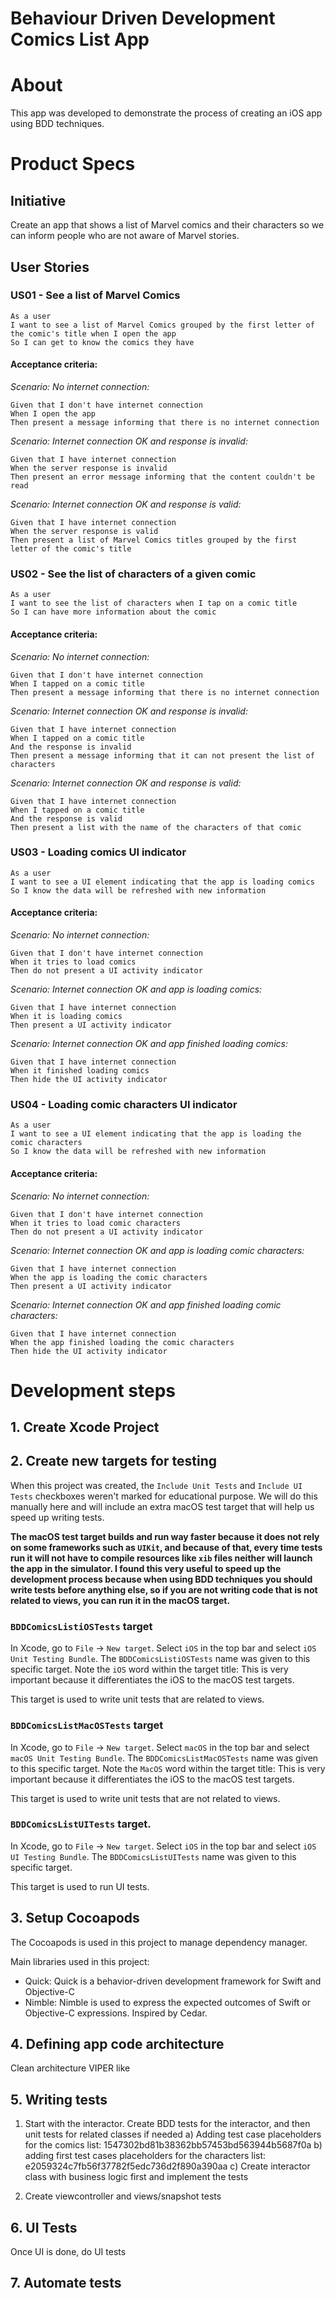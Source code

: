 # Behaviour Driven Development Comics List App

# About
This app was developed to demonstrate the process of creating an iOS app using BDD techniques.

# Product Specs

## Initiative

Create an app that shows a list of Marvel comics and their characters so we can inform people who are not aware of Marvel stories.

## User Stories

### US01 - See a list of Marvel Comics
    As a user
    I want to see a list of Marvel Comics grouped by the first letter of the comic's title when I open the app
    So I can get to know the comics they have

#### Acceptance criteria:

*Scenario: No internet connection:*

    Given that I don't have internet connection
    When I open the app
    Then present a message informing that there is no internet connection

*Scenario: Internet connection OK and response is invalid:*

    Given that I have internet connection
    When the server response is invalid
    Then present an error message informing that the content couldn't be read

*Scenario: Internet connection OK and response is valid:*

    Given that I have internet connection
    When the server response is valid
    Then present a list of Marvel Comics titles grouped by the first letter of the comic's title

### US02 - See the list of characters of a given comic
    As a user
    I want to see the list of characters when I tap on a comic title
    So I can have more information about the comic

#### Acceptance criteria:

*Scenario: No internet connection:*

    Given that I don't have internet connection
    When I tapped on a comic title
    Then present a message informing that there is no internet connection

*Scenario: Internet connection OK and response is invalid:*

    Given that I have internet connection
    When I tapped on a comic title
    And the response is invalid
    Then present a message informing that it can not present the list of characters

*Scenario: Internet connection OK and response is valid:*

    Given that I have internet connection
    When I tapped on a comic title
    And the response is valid
    Then present a list with the name of the characters of that comic

### US03 - Loading comics UI indicator
    As a user
    I want to see a UI element indicating that the app is loading comics
    So I know the data will be refreshed with new information

#### Acceptance criteria:

*Scenario: No internet connection:*

    Given that I don't have internet connection
    When it tries to load comics
    Then do not present a UI activity indicator

*Scenario: Internet connection OK and app is loading comics:*

    Given that I have internet connection
    When it is loading comics
    Then present a UI activity indicator

*Scenario: Internet connection OK and app finished loading comics:*

    Given that I have internet connection
    When it finished loading comics
    Then hide the UI activity indicator

### US04 - Loading comic characters UI indicator
    As a user
    I want to see a UI element indicating that the app is loading the comic characters
    So I know the data will be refreshed with new information

#### Acceptance criteria:

*Scenario: No internet connection:*

    Given that I don't have internet connection
    When it tries to load comic characters
    Then do not present a UI activity indicator

*Scenario: Internet connection OK and app is loading comic characters:*

    Given that I have internet connection
    When the app is loading the comic characters
    Then present a UI activity indicator

*Scenario: Internet connection OK and app finished loading comic characters:*

    Given that I have internet connection
    When the app finished loading the comic characters
    Then hide the UI activity indicator

# Development steps

## 1. Create Xcode Project

## 2. Create new targets for testing

When this project was created, the `Include Unit Tests` and `Include UI Tests` checkboxes weren't marked for educational purpose. We will do this manually here and will include an extra macOS test target that will help us speed up writing tests. 

**The macOS test target builds and run way faster because it does not rely on some frameworks such as `UIKit`, and because of that, every time tests run it will not have to compile resources like `xib` files neither will launch the app in the simulator. I found this very useful to speed up the development process because when using BDD techniques you should write tests before anything else, so if you are not writing code that is not related to views, you can run it in the macOS target.**

### `BDDComicsListiOSTests` target
In Xcode, go to `File` -> `New target`. Select `iOS` in the top bar and select `iOS Unit Testing Bundle`. The `BDDComicsListiOSTests` name was given to this specific target. Note the `iOS` word within the target title: This is very important because it differentiates the iOS to the macOS test targets.

This target is used to write unit tests that are related to views.

### `BDDComicsListMacOSTests` target
In Xcode, go to `File` -> `New target`. Select `macOS` in the top bar and select `macOS Unit Testing Bundle`. The `BDDComicsListMacOSTests` name was given to this specific target. Note the `MacOS` word within the target title: This is very important because it differentiates the iOS to the macOS test targets.

This target is used to write unit tests that are not related to views.

### `BDDComicsListUITests` target.
In Xcode, go to `File` -> `New target`. Select `iOS` in the top bar and select `iOS UI Testing Bundle`. The `BDDComicsListUITests` name was given to this specific target.

This target is used to run UI tests.

## 3. Setup Cocoapods

The Cocoapods is used in this project to manage dependency manager. 

Main libraries used in this project:
- Quick: Quick is a behavior-driven development framework for Swift and Objective-C
- Nimble: Nimble is used to express the expected outcomes of Swift or Objective-C expressions. Inspired by Cedar. 

## 4. Defining app code architecture

Clean architecture VIPER like

## 5. Writing tests

1. Start with the interactor. Create BDD tests for the interactor, and then unit tests for related classes if needed
  a) Adding test case placeholders for the comics list: 1547302bd81b38362bb57453bd563944b5687f0a
  b) adding first test cases placeholders for the characters list: e2059324c7fb56f37782f5edc736d2f890a390aa
  c) Create interactor class with business logic first and implement the tests
  
2. Create viewcontroller and views/snapshot tests

## 6. UI Tests
Once UI is done, do UI tests

## 7. Automate tests
